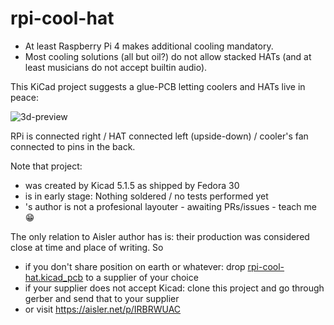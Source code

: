 # rpi-cool-hat

* At least Raspberry Pi 4 makes additional cooling mandatory.
* Most cooling solutions (all but oil?) do not allow stacked HATs (and at least musicians do not accept builtin audio).

This KiCad project suggests a glue-PCB letting coolers and HATs live in peace:

![3d-preview](https://user-images.githubusercontent.com/2571823/71328625-89d47100-251a-11ea-8788-3c4cf56e014f.png)

RPi is connected right / HAT connected left (upside-down) / cooler's fan connected to pins in the back.

Note that project:

* was created by Kicad 5.1.5 as shipped by Fedora 30
* is in early stage: Nothing soldered / no tests performed yet
* 's author is not a profesional layouter - awaiting PRs/issues - teach me :grin:

The only relation to Aisler author has is: their production was considered close at time and place of writing. So
* if you don't share position on earth or whatever: drop [rpi-cool-hat.kicad_pcb](rpi-cool-hat.kicad_pcb)
   to a supplier of your choice
* if your supplier does not accept Kicad: clone this project and go through gerber and send that to your supplier
* or visit https://aisler.net/p/IRBRWUAC
